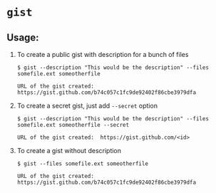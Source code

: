 # `gist`

## Usage:

1. To create a public gist with description for a bunch of files
   ```
   $ gist --description "This would be the description" --files somefile.ext someotherfile

   URL of the gist created:  https://gist.github.com/b74c057c1fc9de92402f86cbe3979dfa
   ```

2. To create a secret gist, just add `--secret` option
   ```
   $ gist --description "This would be the description" --files somefile.ext someotherfile --secret

   URL of the gist created:  https://gist.github.com/<id>
   ```

3. To create a gist without description
   ```
   $ gist --files somefile.ext someotherfile

   URL of the gist created:  https://gist.github.com/b74c057c1fc9de92402f86cbe3979dfa
   ```
